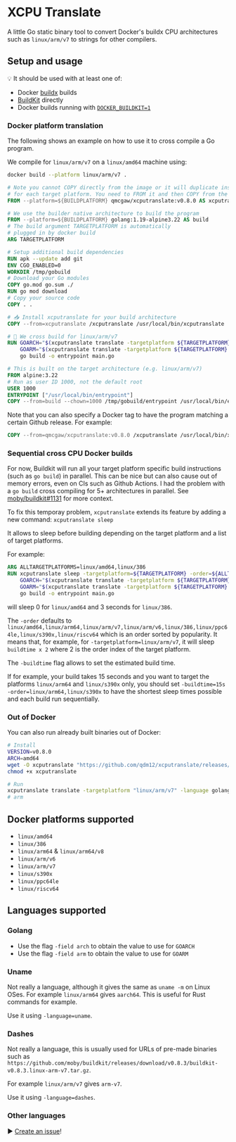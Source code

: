# XCPU Translate

A little Go static binary tool to convert Docker's buildx CPU architectures such as `linux/arm/v7` to strings for other compilers.

## Setup and usage

💡 It should be used with at least one of:

- Docker [buildx](https://docs.docker.com/buildx/working-with-buildx/) builds
- [BuildKit](https://github.com/moby/buildkit) directly
- Docker builds running with [`DOCKER_BUILDKIT=1`](https://docs.docker.com/develop/develop-images/build_enhancements/#to-enable-buildkit-builds)

### Docker platform translation

The following shows an example on how to use it to cross compile a Go program.

We compile for `linux/arm/v7` on a `linux/amd64` machine using:

```sh
docker build --platform linux/arm/v7 .
```

```Dockerfile
# Note you cannot COPY directly from the image or it will duplicate instructions
# for each target platform. You need to FROM it and then COPY from the alias.
FROM --platform=${BUILDPLATFORM} qmcgaw/xcputranslate:v0.8.0 AS xcputranslate

# We use the builder native architecture to build the program
FROM --platform=${BUILDPLATFORM} golang:1.19-alpine3.22 AS build
# The build argument TARGETPLATFORM is automatically
# plugged in by docker build
ARG TARGETPLATFORM

# Setup additional build dependencies
RUN apk --update add git
ENV CGO_ENABLED=0
WORKDIR /tmp/gobuild
# Download your Go modules
COPY go.mod go.sum ./
RUN go mod download
# Copy your source code
COPY . .

# 📥 Install xcputranslate for your build architecture
COPY --from=xcputranslate /xcputranslate /usr/local/bin/xcputranslate

# 🦾 We cross build for linux/arm/v7
RUN GOARCH="$(xcputranslate translate -targetplatform ${TARGETPLATFORM} -language golang -field arch)" \
    GOARM="$(xcputranslate translate -targetplatform ${TARGETPLATFORM} -language golang -field arm)" \
    go build -o entrypoint main.go

# This is built on the target architecture (e.g. linux/arm/v7)
FROM alpine:3.22
# Run as user ID 1000, not the default root
USER 1000
ENTRYPOINT ["/usr/local/bin/entrypoint"]
COPY --from=build --chown=1000 /tmp/gobuild/entrypoint /usr/local/bin/entrypoint
```

Note that you can also specify a Docker tag to have the program matching a certain Github release. For example:

```Dockerfile
COPY --from=qmcgaw/xcputranslate:v0.8.0 /xcputranslate /usr/local/bin/xcputranslate
```

### Sequential cross CPU Docker builds

For now, Buildkit will run all your target platform specific build instructions (such as `go build`) in parallel. This can be nice but can also cause out of memory errors, even on CIs such as Github Actions. I had the problem with a `go build` cross compiling for 5+ architectures in parallel. See [moby/buildkit#1131](https://github.com/moby/buildkit/issues/1131) for more context.

To fix this temporay problem, `xcputranslate` extends its feature by adding a new command: `xcputranslate sleep`

It allows to sleep before building depending on the target platform and a list of target platforms.

For example:

```Dockerfile
ARG ALLTARGETPLATFORMS=linux/amd64,linux/386
RUN xcputranslate sleep -targetplatform=${TARGETPLATFORM} -order=${ALLTARGETPLATFORMS} && \
    GOARCH="$(xcputranslate translate -targetplatform ${TARGETPLATFORM} -language golang -field arch)" \
    GOARM="$(xcputranslate translate -targetplatform ${TARGETPLATFORM} -language golang -field arm)" \
    go build -o entrypoint main.go
```

will sleep 0 for `linux/amd64` and 3 seconds for `linux/386`.

The `-order` defaults to `linux/amd64,linux/arm64,linux/arm/v7,linux/arm/v6,linux/386,linux/ppc64le,linux/s390x,linux/riscv64` which is an order sorted by popularity. It means that, for example, for `-targetplatform=linux/arm/v7`, it will sleep `buildtime x 2` where 2 is the order index of the target platform.

The `-buildtime` flag allows to set the estimated build time.

If for example, your build takes 15 seconds and you want to target the platforms `linux/arm64` and `linux/s390x` only, you should set `-buildtime=15s -order=linux/arm64,linux/s390x` to have the shortest sleep times possible and each build run sequentially.

### Out of Docker

You can also run already built binaries out of Docker:

```sh
# Install
VERSION=v0.8.0
ARCH=amd64
wget -O xcputranslate "https://github.com/qdm12/xcputranslate/releases/download/$VERSION/xcputranslate_$VERSION_linux_$ARCH"
chmod +x xcputranslate

# Run
xcputranslate translate -targetplatform "linux/arm/v7" -language golang -field arch
# arm
```

## Docker platforms supported

- `linux/amd64`
- `linux/386`
- `linux/arm64` & `linux/arm64/v8`
- `linux/arm/v6`
- `linux/arm/v7`
- `linux/s390x`
- `linux/ppc64le`
- `linux/riscv64`

## Languages supported

### Golang

- Use the flag `-field arch` to obtain the value to use for `GOARCH`
- Use the flag `-field arm` to obtain the value to use for `GOARM`

### Uname

Not really a language, although it gives the same as `uname -m` on Linux OSes.
For example `linux/arm64` gives `aarch64`. This is useful for Rust commands for example.

Use it using `-language=uname`.

### Dashes

Not really a language, this is usually used for URLs of pre-made binaries such as `https://github.com/moby/buildkit/releases/download/v0.8.3/buildkit-v0.8.3.linux-arm-v7.tar.gz`.

For example `linux/arm/v7` gives `arm-v7`.

Use it using `-language=dashes`.

### Other languages

▶️ [Create an issue](https://github.com/qdm12/xcputranslate/issues/new)!
